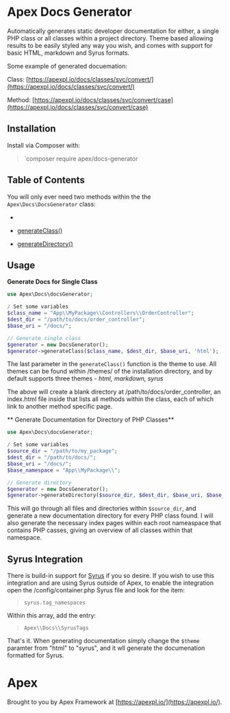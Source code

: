 
# Apex Docs Generator

Automatically generates static developer documentation for either, a single PHP class or all classes within a project directory.  Theme based allowing results to be easily styled any way you wish, and comes with support for basic HTML, markdown and Syrus formats.

Some example of generated docuemation:

Class: [https://apexpl.io/docs/classes/svc/convert/](https://apexpl.io/docs/classes/svc/convert/)

Method: [https://apexpl.io/docs/classes/svc/convert/case](https://apexpl.io/docs/classes/svc/convert/case)

## Installation

Install via Composer with:

> `composer require apex/docs-generator

## Table of Contents

You will only ever need two methods within the the `Apex\Docs\DocsGenerator` class:

* 

* [generateClass()](https://github.com/apexpl/docs-generator/blob/master/docs/generateclass.md)
* [generateDirectory()](https://github.com/apexpl/docs-generator/blob/master/docs/generateDirectory.md)


## Usage

**Generate Docs for Single Class**

~~~php
use Apex\Docs\docsGenerator;

/ Set some variables
$class_name = "App\\MyPackage\\Controllers\\OrderController";
$dest_dir = "/path/to/docs/order_controller";
$base_uri = "/docs/";

// Generate single class
$generator = new DocsGenerator();
$generator->generateClass($class_name, $dest_dir, $base_uri, 'html');
~~~

The last parameter in the `generateClass()` function is the theme to use.  All themes can be found within /themes/ of the installation directory, and by default supports three themes - *html, markdown, syrus*

The above will create a blank directory at /path/to/docs/order_controller, an index.html file inside that lists all methods within the class, each of which link to another method specific page.

** Generate Documentation for Directory of PHP Classes**

~~~php
use Apex\Docs\docsGenerator;

/ Set some variables
$source_dir = "/path/to/my_package";
$dest_dir = "/path/to/docs/";
$base_uri = "/docs/";
$base_namespace = "App\\MyPackage\\";

// Generate directory
$generator = new DocsGenerator();
$generator->generateDirectory($source_dir, $dest_dir, $base_uri, $base_namespace, 'html');
~~~

This will go through all files and directories within `$source_dir`, and generate a new documentation directory for every PHP class found.  I will also generate the necessary index pages within each root nameaspace that contains PHP casses, giving an overview of all classes within that namespace.


## Syrus Integration

There is build-in support for [Syrus](https://github.com/apexpl/syrus/) if you so desire.  If you wish to use this integration and are using Syrus outside of Apex, to enable the integration open the /config/container.php Syrus file and look for the item:

> `syrus.tag_namespaces`

Within this array, add the entry:

> `Apex\\Docs\\SyrusTags`

That's it.  When generating documentation simply change the `$theme` paramter from "html" to "syrus", and it wll generate the documenation formatted for Syrus.


# Apex

Brought to you by Apex Framework at [https://apexpl.io/](https://apexpl.io/).


